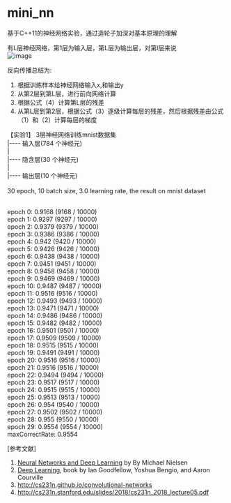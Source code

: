 # mini_nn

基于C++11的神经网络实验，通过造轮子加深对基本原理的理解

有L层神经网络，第1层为输入层，第L层为输出层，对第l层来说</br>
![image](https://github.com/niepp/mini_nn/blob/master/backprop.png)</br>

反向传播总结为:</br>
1.	根据训练样本给神经网络输入x,和输出y</br>
2.	从第2层到第L层，进行前向网络计算</br>
3.	根据公式（4）计算第L层的残差</br>
4.	从第L层到第2层，根据公式（3）逐级计算每层的残差，然后根据残差由公式（1）和（2）计算每层的梯度</br>


【实验1】 3层神经网络训练mnist数据集</br>
|---- 输入层(784 个神经元) </br>
|           </br>
|---- 隐含层(30 个神经元)</br>
|           </br>
|---- 输出层(10 个神经元)</br>
</br>
30 epoch, 10 batch size, 3.0 learning rate, the result on mnist dataset</br>

</br>
epoch 0: 0.9168 (9168 / 10000)</br>
epoch 1: 0.9297 (9297 / 10000)</br>
epoch 2: 0.9379 (9379 / 10000)</br>
epoch 3: 0.9386 (9386 / 10000)</br>
epoch 4: 0.942 (9420 / 10000)</br>
epoch 5: 0.9426 (9426 / 10000)</br>
epoch 6: 0.9438 (9438 / 10000)</br>
epoch 7: 0.9451 (9451 / 10000)</br>
epoch 8: 0.9458 (9458 / 10000)</br>
epoch 9: 0.9469 (9469 / 10000)</br>
epoch 10: 0.9487 (9487 / 10000)</br>
epoch 11: 0.9516 (9516 / 10000)</br>
epoch 12: 0.9493 (9493 / 10000)</br>
epoch 13: 0.9471 (9471 / 10000)</br>
epoch 14: 0.9486 (9486 / 10000)</br>
epoch 15: 0.9482 (9482 / 10000)</br>
epoch 16: 0.9501 (9501 / 10000)</br>
epoch 17: 0.9509 (9509 / 10000)</br>
epoch 18: 0.9515 (9515 / 10000)</br>
epoch 19: 0.9491 (9491 / 10000)</br>
epoch 20: 0.9516 (9516 / 10000)</br>
epoch 21: 0.9516 (9516 / 10000)</br>
epoch 22: 0.9494 (9494 / 10000)</br>
epoch 23: 0.9517 (9517 / 10000)</br>
epoch 24: 0.9515 (9515 / 10000)</br>
epoch 25: 0.9513 (9513 / 10000)</br>
epoch 26: 0.954 (9540 / 10000)</br>
epoch 27: 0.9502 (9502 / 10000)</br>
epoch 28: 0.955 (9550 / 10000)</br>
epoch 29: 0.9554 (9554 / 10000)</br>
maxCorrectRate: 0.9554</br>

[参考文献]</br>
1) [Neural Networks and Deep Learning](http://neuralnetworksanddeeplearning.com/) by By Michael Nielsen</br>
2) [Deep Learning](http://www.deeplearningbook.org/), book by Ian Goodfellow, Yoshua Bengio, and Aaron Courville</br>
3) http://cs231n.github.io/convolutional-networks </br>
4) http://cs231n.stanford.edu/slides/2018/cs231n_2018_lecture05.pdf
